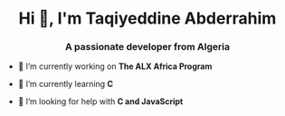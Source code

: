 <h1 align="center">Hi 👋, I'm Taqiyeddine Abderrahim</h1>
<h3 align="center">A passionate developer from Algeria</h3>

- 🔭 I’m currently working on **The ALX Africa Program**

- 🌱 I’m currently learning **C**

- 🤝 I’m looking for help with **C and JavaScript**
